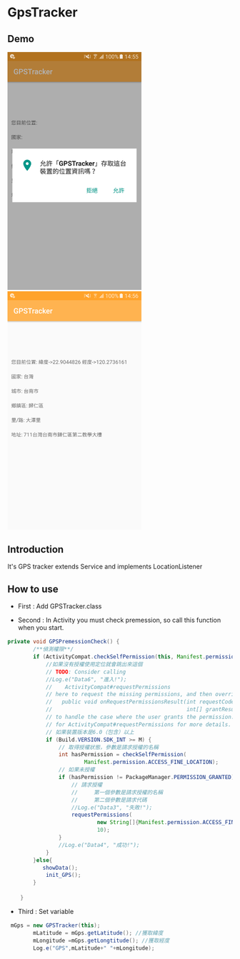 # GpsTracker

## Demo

  <img src="Screenshots/Screenshot_20170707-145558.png" width="300">  <img src="Screenshots/Screenshot_20170707-145607.png" width="300">

## Introduction

It's GPS tracker extends Service and implements LocationListener

## How to use

* First : Add GPSTracker.class

* Second : In Activity you must check premession, so call this function when you start.

```java
private void GPSPremessionCheck() {
        /**偵測權限**/
        if (ActivityCompat.checkSelfPermission(this, Manifest.permission.ACCESS_FINE_LOCATION) != PackageManager.PERMISSION_GRANTED && ActivityCompat.checkSelfPermission(this, Manifest.permission.ACCESS_COARSE_LOCATION) != PackageManager.PERMISSION_GRANTED) {
            //如果沒有授權使用定位就會跳出來這個
            // TODO: Consider calling
            //Log.e("Data6", "進入!");
            //    ActivityCompat#requestPermissions
            // here to request the missing permissions, and then overriding
            //   public void onRequestPermissionsResult(int requestCode, String[] permissions,
            //                                          int[] grantResults)
            // to handle the case where the user grants the permission. See the documentation
            // for ActivityCompat#requestPermissions for more details.
            // 如果裝置版本是6.0（包含）以上
            if (Build.VERSION.SDK_INT >= M) {
                // 取得授權狀態，參數是請求授權的名稱
                int hasPermission = checkSelfPermission(
                        Manifest.permission.ACCESS_FINE_LOCATION);
                // 如果未授權
                if (hasPermission != PackageManager.PERMISSION_GRANTED) {
                    // 請求授權
                    //     第一個參數是請求授權的名稱
                    //     第二個參數是請求代碼
                    //Log.e("Data3", "失敗!");
                    requestPermissions(
                            new String[]{Manifest.permission.ACCESS_FINE_LOCATION},
                            10);
                }
                //Log.e("Data4", "成功!");
            }
        }else{
           showData();
            init_GPS();
        }

    }
```    
* Third : Set variable

```java
 mGps = new GPSTracker(this);
        mLatitude = mGps.getLatitude(); //獲取緯度
        mLongitude =mGps.getLongtitude(); //獲取經度
        Log.e("GPS",mLatitude+" "+mLongitude);
```
